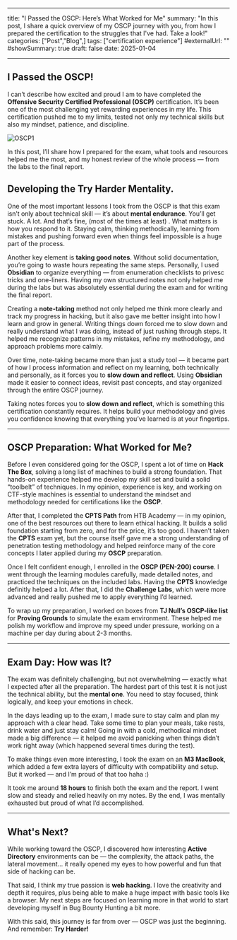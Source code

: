 
---
title: "I Passed the OSCP: Here’s What Worked for Me"
summary: "In this post, I share a quick overview of my OSCP journey with you, from how I prepared the certification to the struggles that I've had. Take a look!"
categories: ["Post","Blog",]
tags: ["certification experience"]
#externalUrl: ""
#showSummary: true
draft: false
date: 2025-01-04

---

## **I Passed the OSCP!**

I can’t describe how excited and proud I am to have completed the **Offensive Security Certified Professional (OSCP)** certification. It’s been one of the most challenging yet rewarding experiences in my life. This certification pushed me to my limits, tested not only my technical skills but also my mindset, patience, and discipline.

![OSCP1](oscp1.png)
  
In this post, I’ll share how I prepared for the exam, what tools and resources helped me the most, and my honest review of the whole process — from the labs to the final report.

## Developing the **Try Harder** Mentality.

One of the most important lessons I took from the OSCP is that this exam isn’t only about technical skill — it’s about **mental endurance**. You’ll get stuck. A lot. And that’s fine, (most of the times at least) . What matters is how you respond to it. Staying calm, thinking methodically, learning from mistakes and pushing forward even when things feel impossible is a huge part of the process.

  
Another key element is **taking good notes**. Without solid documentation, you’re going to waste hours repeating the same steps. Personally, I used **Obsidian** to organize everything — from enumeration checklists to privesc tricks and one-liners. Having my own structured notes not only helped me during the labs but was absolutely essential during the exam and for writing the final report.


Creating a **note-taking** method not only helped me think more clearly and track my progress in hacking, but it also gave me better insight into how I learn and grow in general. Writing things down forced me to slow down and really understand what I was doing, instead of just rushing through steps. It helped me recognize patterns in my mistakes, refine my methodology, and approach problems more calmly.

Over time, note-taking became more than just a study tool — it became part of how I process information and reflect on my learning, both technically and personally, as it forces you to **slow down and reflect**. Using **Obsidian** made it easier to connect ideas, revisit past concepts, and stay organized through the entire OSCP journey.

Taking notes forces you to **slow down and reflect**, which is something this certification constantly requires. It helps build your methodology and gives you confidence knowing that everything you’ve learned is at your fingertips.

---

## OSCP Preparation: What **Worked** for Me?

Before I even considered going for the OSCP, I spent a lot of time on **Hack The Box**, solving a long list of machines to build a strong foundation. That hands-on experience helped me develop my skill set and build a solid “toolbelt” of techniques. In my opinion, experience is key, and working on CTF-style machines is essential to understand the mindset and methodology needed for certifications like the **OSCP**.

After that, I completed the **CPTS Path** from HTB Academy — in my opinion, one of the best resources out there to learn ethical hacking. It builds a solid foundation starting from zero, and for the price, it’s too good. I haven’t taken the **CPTS** exam yet, but the course itself gave me a strong understanding of penetration testing methodology and helped reinforce many of the core concepts I later applied during my **OSCP** preparation.


Once I felt confident enough, I enrolled in the **OSCP (PEN-200) course**. I went through the learning modules carefully, made detailed notes, and practiced the techniques on the included labs. Having the **CPTS** knowledge definitly helped a lot. After that, I did the **Challenge Labs**, which were more advanced and really pushed me to apply everything I’d learned.
  

To wrap up my preparation, I worked on boxes from **TJ Null’s OSCP-like list** for **Proving Grounds** to simulate the exam environment. These helped me polish my workflow and improve my speed under pressure, working on a machine per day during about 2-3 months.

- - -

## Exam Day: How was It?

The exam was definitely challenging, but not overwhelming — exactly what I expected after all the preparation. The hardest part of this test it is not just the technical ability, but the **mental one**. You need to stay focused, think logically, and keep your emotions in check.
  
In the days leading up to the exam, I made sure to stay calm and plan my approach with a clear head. Take some time to plan your meals, take rests, drink water and just stay calm! Going in with a cold, methodical mindset made a big difference — it helped me avoid panicking when things didn’t work right away (which happened several times during the test).

To make things even more interesting, I took the exam on an **M3 MacBook**, which added a few extra layers of difficulty with compatibility and setup. But it worked — and I’m proud of that too haha :)

It took me around **18 hours** to finish both the exam and the report. I went slow and steady and relied heavily on my notes. By the end, I was mentally exhausted but proud of what I’d accomplished.

- - -

## What's Next?

While working toward the OSCP, I discovered how interesting **Active Directory** environments can be — the complexity, the attack paths, the lateral movement… it really opened my eyes to how powerful and fun that side of hacking can be.

That said, I think my true passion is **web hacking**. I love the creativity and depth it requires, plus being able to make a huge impact with basic tools like a browser. My next steps are focused on learning more in that world to start developing myself in Bug Bounty Hunting a bit more.

With this said, this journey is far from over — OSCP was just the beginning. And remember: **Try Harder!**